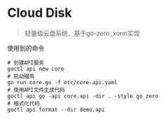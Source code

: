 # Cloud Disk    
> 轻量级云盘系统，基于go-zero ,xorm实现

使用到的命令
```text
# 创建API服务
goctl api new core
# 启动服务
go run core.go -f etc/core-api.yaml
# 使用API文件生成代码
goctl api go -api core.api -dir . -style go_zero
# 格式化代码
goctl api format --dir demo.api 
```